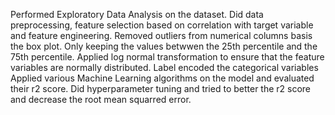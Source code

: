 Performed Exploratory Data Analysis on the dataset.
Did data preprocessing, feature selection based on correlation with target variable and feature engineering.
Removed outliers from numerical columns basis the box plot. Only keeping the values betwwen the 25th percentile and the 75th percentile.
Applied log normal transformation to ensure that the feature variables are normally distributed. 
Label encoded the categorical variables 
Applied various Machine Learning algorithms on the model and evaluated their r2 score.
Did hyperparameter tuning and tried to better the r2 score and decrease the root mean squarred error.
